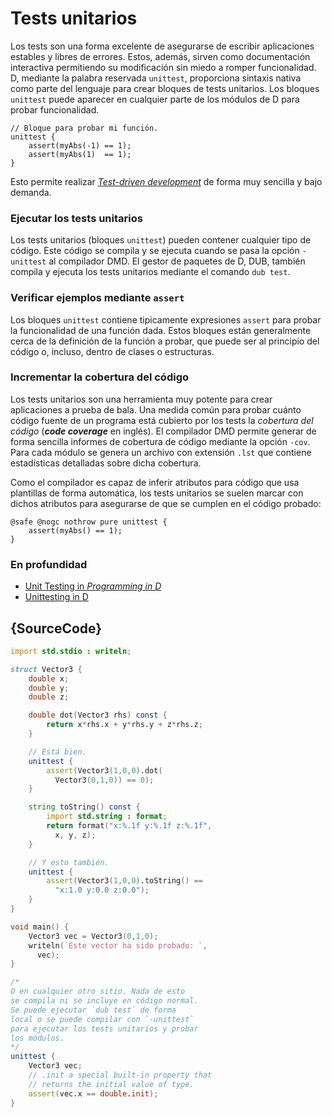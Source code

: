 # Tests unitarios

Los tests son una forma excelente de asegurarse de escribir aplicaciones
estables y libres de errores. Estos, además, sirven como documentación
interactiva permitiendo su modificación sin miedo a romper funcionalidad.
D, mediante la palabra reservada `unittest`, proporciona sintaxis nativa
como parte del lenguaje para crear bloques de tests unitarios. Los bloques
`unittest` puede aparecer en cualquier parte de los módulos de D para probar
funcionalidad.

    // Bloque para probar mi función.
    unittest {
        assert(myAbs(-1) == 1);
        assert(myAbs(1)  == 1);
    }

Esto permite realizar [_Test-driven development_](https://en.wikipedia.org/wiki/Test-driven_development)
de forma muy sencilla y bajo demanda.

### Ejecutar los tests unitarios

Los tests unitarios (bloques `unittest`) pueden contener cualquier tipo de
código. Este código se compila y se ejecuta cuando se pasa la opción
`-unittest` al compilador DMD. El gestor de paquetes de D, DUB, también
compila y ejecuta los tests unitarios mediante el comando `dub test`.

### Verificar ejemplos mediante `assert`

Los bloques `unittest` contiene tipicamente expresiones `assert` para probar
la funcionalidad de una función dada. Estos bloques están generalmente cerca
de la definición de la función a probar, que puede ser al principio del código
o, incluso, dentro de clases o estructuras.

### Incrementar la cobertura del código

Los tests unitarios son una herramienta muy potente para crear aplicaciones
a prueba de bala. Una medida común para probar cuánto código fuente de un
programa está cubierto por los tests la _cobertura del código_ (***code
coverage*** en inglés). El compilador DMD permite generar de forma sencilla
informes de cobertura de código mediante la opción `-cov`. Para cada módulo
se genera un archivo con extensión `.lst` que contiene estadísticas detalladas
sobre dicha cobertura.

Como el compilador es capaz de inferir atributos para código que usa plantillas
de forma automática, los tests unitarios se suelen marcar con dichos atributos
para asegurarse de que se cumplen en el código probado:

    @safe @nogc nothrow pure unittest {
        assert(myAbs() == 1);
    }

### En profundidad

- [Unit Testing in _Programming in D_](http://ddili.org/ders/d.en/unit_testing.html)
- [Unittesting in D](https://dlang.org/spec/unittest.html)

## {SourceCode}

```d
import std.stdio : writeln;

struct Vector3 {
    double x;
    double y;
    double z;

    double dot(Vector3 rhs) const {
        return x*rhs.x + y*rhs.y + z*rhs.z;
    }

    // Está bien.
    unittest {
        assert(Vector3(1,0,0).dot(
          Vector3(0,1,0)) == 0);
    }

    string toString() const {
        import std.string : format;
        return format("x:%.1f y:%.1f z:%.1f",
          x, y, z);
    }

    // Y esto también.
    unittest {
        assert(Vector3(1,0,0).toString() ==
          "x:1.0 y:0.0 z:0.0");
    }
}

void main() {
    Vector3 vec = Vector3(0,1,0);
    writeln(`Este vector ha sido probado: `,
      vec);
}

/*
O en cualquier otro sitio. Nada de esto
se compila ni se incluye en código normal.
Se puede ejecutar `dub test` de forma
local o se puede compilar con `-unittest`
para ejecutar los tests unitarios y probar
los módulos.
*/
unittest {
    Vector3 vec;
    // .init a special built-in property that
    // returns the initial value of type.
    assert(vec.x == double.init);
}
```
